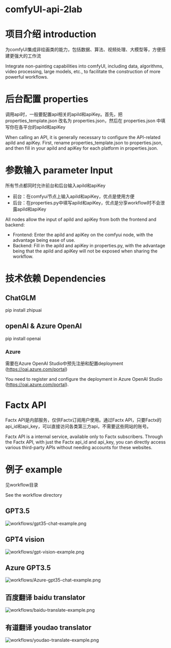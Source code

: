 # comfyUI-api-2lab

# 项目介绍 introduction
为comfyUI集成非绘画类的能力，包括数据、算法、视频处理、大模型等，方便搭建更强大的工作流

Integrate non-painting capabilities into comfyUI, including data, algorithms, video processing, large models, etc., to facilitate the construction of more powerful workflows.

# 后台配置 properties
调用api时，一般要配置api相关的apiId和apiKey。首先，把 properties_template.json 改名为 properties.json，然后在 properties.json 中填写你在各平台的apiId和apiKey

When calling an API, it is generally necessary to configure the API-related apiId and apiKey. First, rename properties_template.json to properties.json, and then fill in your apiId and apiKey for each platform in properties.json.

# 参数输入 parameter Input
所有节点都同时允许前台和后台输入apiId和apiKey
- 前台：在comfyui节点上输入apiId和apiKey，优点是使用方便
- 后台：在properties.py中填写apiId和apiKey，优点是分享workflow时不会泄露apiId和apiKey

All nodes allow the input of apiId and apiKey from both the frontend and backend:
- Frontend: Enter the apiId and apiKey on the comfyui node, with the advantage being ease of use.
- Backend: Fill in the apiId and apiKey in properties.py, with the advantage being that the apiId and apiKey will not be exposed when sharing the workflow.

# 技术依赖 Dependencies
## ChatGLM
pip install zhipuai
## openAI & Azure OpenAI
pip install openai
### Azure
需要在Azure OpenAI Studio中预先注册和配置deployment (https://oai.azure.com/portal)

You need to register and configure the deployment in Azure OpenAI Studio (https://oai.azure.com/portal).

# Factx API
Factx API是内部服务，仅供Factx订阅用户使用。通过Factx API，只要Factx的api_id和api_key，可以直接访问各类第三方api，不需要这些网站的账号。

Factx API is a internal service, available only to Factx subscribers. Through the Factx API, with just the Factx api_id and api_key, you can directly access various third-party APIs without needing accounts for these websites.

# 例子 example
见workflow目录

See the workflow directory

## GPT3.5
![workflows/gpt35-chat-example.png](workflows/gpt35-chat-example.png)
## GPT4 vision
![workflows/gpt-vision-example.png](workflows/gpt-vision-example.png)
## Azure GPT3.5
![workflows/Azure-gpt35-chat-example.png](workflows/Azure-gpt35-chat-example.png)
## 百度翻译 baidu translator
![workflows/baidu-translate-example.png](workflows/baidu-translate-example.png)
## 有道翻译 youdao translator
![workflows/youdao-translate-example.png](workflows/youdao-translate-example.png)
